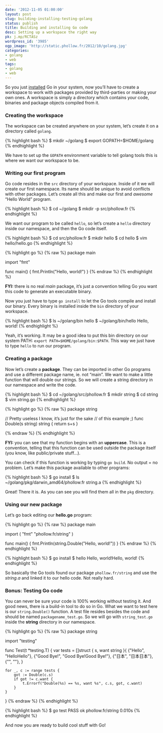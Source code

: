 ```yaml
---
date: '2012-11-05 01:00:00'
layout: post
slug: building-installing-testing-golang
status: publish
title: Building and installing Go code
desc: Setting up a workspace the right way
pk: j.mp/RCTASz
wordpress_id: '3985'
ogp_image: 'http://static.phollow.fr/2012/10/golang.jpg'
categories:
- golang
- web
tags:
- golang
- web
---
```


So you just [installed](http://golang.org/doc/install) Go in your system, now you’ll have to create a workspace to work with packages provided by third-parties or making your own ones. A workspace is simply a directory which contains your code, binaries and package objects compiled from it.

### Creating the workspace

The workspace can be created anywhere on your system, let’s create it on a directory called `golang`.

{% highlight bash %}
$ mkdir ~/golang
$ export GOPATH=$HOME/golang
{% endhighlight %}

We have to set up the `GOPATH` environment variable to tell golang tools this is where we want our workspace to be.

### Writing our first program

Go code resides in the `src` directory of your workspace. Inside of it we will create our first namespace. Its name should be unique to avoid conflicts with other packages. Let’s create all this and make our first and _awesome_ “Hello World” program.

{% highlight bash %}
$ cd ~/golang
$ mkdir -p src/phollow.fr
{% endhighlight %}

We want our program to be called `hello`, so let’s create a `hello` directory inside our namespace, and then the Go code itself.

{% highlight bash %}
$ cd src/phollow.fr
$ mkdir hello
$ cd hello
$ vim hello/hello.go
{% endhighlight %}

{% highlight go %}
{% raw %}
package main

import "fmt"

func main() {
    fmt.Println("Hello, world!")
}
{% endraw %}
{% endhighlight %}

**FYI:** there is no real _main_ package, it’s just a convention telling Go you want this code to generate an executable binary.

Now you just have to type `go install` to let the Go tools compile and install our binary. Every binary is installed inside the `bin` directory of your workspace.

{% highlight bash %}
$ ls ~/golang/bin
hello
$ ~/golang/bin/hello
Hello, world!
{% endhighlight %}

Yeah, it’s working. It may be a good idea to put this bin directory on our system PATH: `export PATH=$HOME/golang/bin:$PATH`. This way we just have to type `hello` to run our program.

### Creating a package

Now let’s create a **package**. They can be imported in other Go programs and use a different package name, ie. not “main”. We want to make a little function that will double our strings. So we will create a string directory in our namespace and write the code.

{% highlight bash %}
$ cd ~/golang/src/phollow.fr
$ mkdir string
$ cd string
$ vim string.go
{% endhighlight %}

{% highlight go %}
{% raw %}
package string

// Pretty useless I know, it’s just for the sake
// of this example ;)
func Double(s string) string {
    return s+s
}

{% endraw %}
{% endhighlight %}

**FYI:** you can see that my function begins with an **uppercase**. This is a convention, telling that this function can be used outside the package itself (you know, like public/private stuff…).

You can check if this function is working by typing `go build`. No output = no problem. Let’s make this package available to other programs:

{% highlight bash %}
$ go install
$ ls ~/golang/pkg/darwin_amd64/phollow.fr
string.a
{% endhighlight %}

Great! There it is. As you can see you will find them all in the `pkg` directory.

### Using our new package

Let’s go back editing our **hello.go** program:

{% highlight go %}
{% raw %}
package main

import (
    "fmt"
    "phollow.fr/string"
)

func main() {
    fmt.Println(string.Double("Hello, world!"))
}
{% endraw %}
{% endhighlight %}

{% highlight bash %}
$ go install
$ hello
Hello, world!Hello, world!
{% endhighlight %}

So basically the Go tools found our package `phollow.fr/string` and use the _string.a_ and linked it to our hello code. Not really hard.

### Bonus: Testing Go code

You can never be sure your code is 100% working without testing it. And good news, there is a build-in tool to do so in Go. What we want to test here is our `string.Double()` function. A test file resides besides the code and should be named `packagename_test.go`. So we will go with `string_test.go` inside the **string** directory in our namespace.

{% highlight go %}
{% raw %}
package string

import "testing"

func Test(t *testing.T) {
    var tests = []struct {
        s, want string
    }{
        {"Hello", "HelloHello"},
        {"Good Bye!", "Good Bye!Good Bye!"},
        {"日本", "日本日本"},
        {"", ""},
    }

    for _, c := range tests {
        got := Double(c.s)
        if got != c.want {
            t.Errorf("Double(%s) == %s, want %s", c.s, got, c.want)
        }
    }
}
{% endraw %}
{% endhighlight %}

{% highlight bash %}
$ go test
PASS
ok  	phollow.fr/string	0.010s
{% endhighlight %}

And now you are ready to build cool stuff with Go!